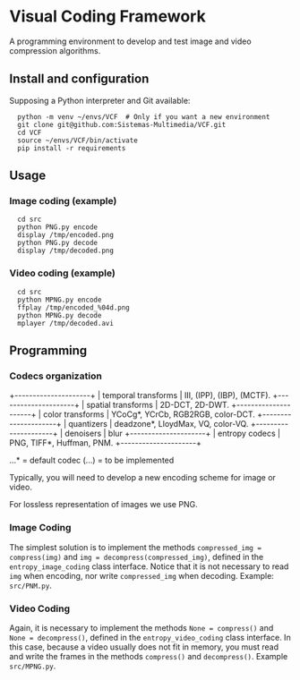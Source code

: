 # Visual Coding Framework
A programming environment to develop and test image and video compression algorithms.

## Install and configuration

Supposing a Python interpreter and Git available:

      python -m venv ~/envs/VCF  # Only if you want a new environment
      git clone git@github.com:Sistemas-Multimedia/VCF.git
      cd VCF
      source ~/envs/VCF/bin/activate
      pip install -r requirements

## Usage

### Image coding (example)

      cd src
      python PNG.py encode
      display /tmp/encoded.png
      python PNG.py decode
      display /tmp/decoded.png

### Video coding (example)

      cd src
      python MPNG.py encode
      ffplay /tmp/encoded_%04d.png
      python MPNG.py decode
      mplayer /tmp/decoded.avi
   
## Programming

### Codecs organization

+---------------------+
| temporal transforms | III, (IPP), (IBP), (MCTF).
+---------------------+
| spatial transforms  | 2D-DCT, 2D-DWT.
+---------------------+
|  color transforms   | YCoCg*, YCrCb, RGB2RGB, color-DCT.
+---------------------+
|     quantizers      | deadzone*, LloydMax, VQ, color-VQ.
+---------------------+ 
|      denoisers      | blur
+---------------------+
|   entropy codecs    | PNG, TIFF*, Huffman, PNM.
+---------------------+

...* = default codec
(...) = to be implemented

Typically, you will need to develop a new encoding scheme for image or
video.

For lossless representation of images we use PNG.

### Image Coding

The simplest solution is to implement the methods `compressed_img =
compress(img)` and `img = decompress(compressed_img)`, defined in the
`entropy_image_coding` class interface. Notice that it is not
necessary to read `img` when encoding, nor write `compressed_img` when
decoding. Example: `src/PNM.py`.

### Video Coding

Again, it is necessary to implement the methods `None = compress()`
and `None = decompress()`, defined in the `entropy_video_coding` class
interface. In this case, because a video usually does not fit in
memory, you must read and write the frames in the methods `compress()`
and `decompress()`. Example `src/MPNG.py`.
